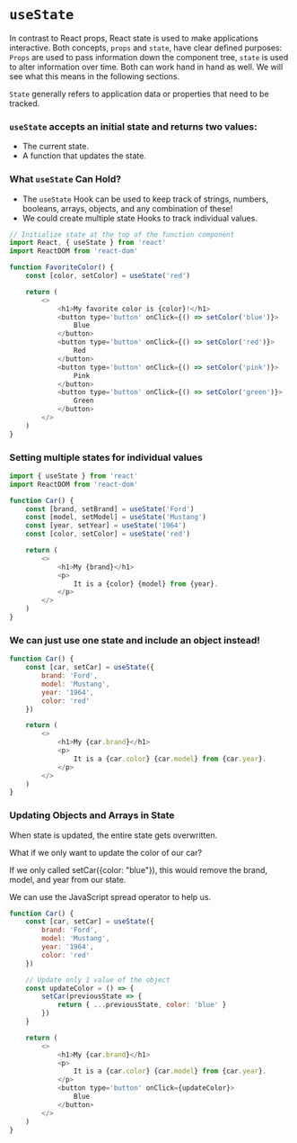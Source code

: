 # `useState`

In contrast to React props, React state is used to make applications interactive. Both concepts, `props` and `state`, have clear defined purposes: `Props` are used to pass information down the component tree, `state` is used to alter information over time. Both can work hand in hand as well. We will see what this means in the following sections.

`State` generally refers to application data or properties that need to be tracked.

### `useState` accepts an initial state and returns two values:

- The current state.
- A function that updates the state.

### What `useState` Can Hold?

- The `useState` Hook can be used to keep track of strings, numbers, booleans, arrays, objects, and any combination of these!
- We could create multiple state Hooks to track individual values.

```js
// Initialize state at the top of the function component
import React, { useState } from 'react'
import ReactDOM from 'react-dom'

function FavoriteColor() {
	const [color, setColor] = useState('red')

	return (
		<>
			<h1>My favorite color is {color}!</h1>
			<button type='button' onClick={() => setColor('blue')}>
				Blue
			</button>
			<button type='button' onClick={() => setColor('red')}>
				Red
			</button>
			<button type='button' onClick={() => setColor('pink')}>
				Pink
			</button>
			<button type='button' onClick={() => setColor('green')}>
				Green
			</button>
		</>
	)
}
```

### Setting multiple states for individual values

```js
import { useState } from 'react'
import ReactDOM from 'react-dom'

function Car() {
	const [brand, setBrand] = useState('Ford')
	const [model, setModel] = useState('Mustang')
	const [year, setYear] = useState('1964')
	const [color, setColor] = useState('red')

	return (
		<>
			<h1>My {brand}</h1>
			<p>
				It is a {color} {model} from {year}.
			</p>
		</>
	)
}
```

### We can just use one state and include an object instead!

```js
function Car() {
	const [car, setCar] = useState({
		brand: 'Ford',
		model: 'Mustang',
		year: '1964',
		color: 'red'
	})

	return (
		<>
			<h1>My {car.brand}</h1>
			<p>
				It is a {car.color} {car.model} from {car.year}.
			</p>
		</>
	)
}
```

### Updating Objects and Arrays in State

When state is updated, the entire state gets overwritten.

What if we only want to update the color of our car?

If we only called setCar({color: "blue"}), this would remove the brand, model, and year from our state.

We can use the JavaScript spread operator to help us.

```js
function Car() {
	const [car, setCar] = useState({
		brand: 'Ford',
		model: 'Mustang',
		year: '1964',
		color: 'red'
	})

	// Update only 1 value of the object
	const updateColor = () => {
		setCar(previousState => {
			return { ...previousState, color: 'blue' }
		})
	}

	return (
		<>
			<h1>My {car.brand}</h1>
			<p>
				It is a {car.color} {car.model} from {car.year}.
			</p>
			<button type='button' onClick={updateColor}>
				Blue
			</button>
		</>
	)
}
```
